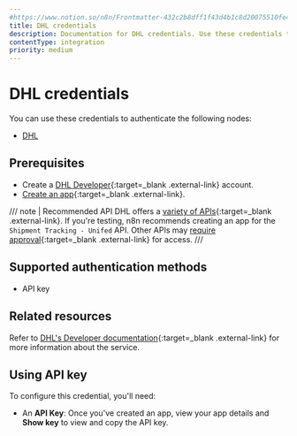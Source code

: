 ```yaml
---
#https://www.notion.so/n8n/Frontmatter-432c2b8dff1f43d4b1c8d20075510fe4
title: DHL credentials
description: Documentation for DHL credentials. Use these credentials to authenticate DHL in n8n, a workflow automation platform.
contentType: integration
priority: medium
---
```


# DHL credentials

You can use these credentials to authenticate the following nodes:

- [DHL](/integrations/builtin/app-nodes/n8n-nodes-base.dhl/)

## Prerequisites

- Create a [DHL Developer](https://developer.dhl.com/user/register){:target=_blank .external-link} account.
- [Create an app](https://support-developer.dhl.com/support/solutions/articles/47001177011-how-to-create-an-app-){:target=_blank .external-link}.

/// note | Recommended API
DHL offers a [variety of APIs](https://developer.dhl.com/api-catalog){:target=_blank .external-link}. If you're testing, n8n recommends creating an app for the `Shipment Tracking - Unifed` API. Other APIs may [require approval](https://support-developer.dhl.com/support/solutions/articles/47001177010-which-apis-have-the-self-service-api-onboarding-available-){:target=_blank .external-link} for access.
///

## Supported authentication methods

- API key

## Related resources

Refer to [DHL's Developer documentation](https://support-developer.dhl.com/support/home){:target=_blank .external-link} for more information about the service.

## Using API key

To configure this credential, you'll need:

- An **API Key**: Once you've created an app, view your app details and **Show key** to view and copy the API key.

